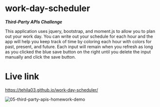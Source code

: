 # work-day-scheduler
***Third-Party APIs Challenge***

This application uses jquery, bootstrap, and moment.js to allow you to plan out your work day. You can write out your schedule for each hour and the app will help you keep track of time by coloring each hour with colors for past, present, and future.
Each input will remain when you refresh as long as you clicked the blue save button on the right until you delete the input manually and click the save button.

# Live link
https://tehila03.github.io/work-day-scheduler/



![05-third-party-apis-homework-demo](https://user-images.githubusercontent.com/125328462/236366733-3fe8c528-2ce8-404e-a9f7-70dd70ac91c1.gif)

